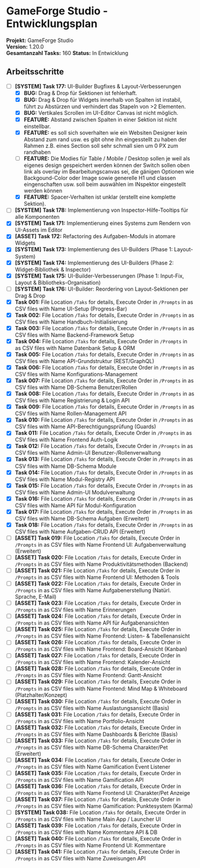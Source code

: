# GameForge Studio - Entwicklungsplan

**Projekt:** GameForge Studio  
**Version:** 1.20.0  
**Gesamtanzahl Tasks:** 160
**Status:** In Entwicklung

## Arbeitsschritte
- [ ] **[SYSTEM]** **Task 177:** UI-Builder Bugfixes & Layout-Verbesserungen
    - [X] **BUG:** Drag & Drop für Sektionen ist fehlerhaft.
    - [X] **BUG:** Drag & Drop für Widgets innerhalb von Spalten ist instabil, führt zu Abstürzen und verhindert das Stapeln von >2 Elementen.
    - [X] **BUG:** Vertikales Scrollen im UI-Editor Canvas ist nicht möglich.
    - [X] **FEATURE:** Abstand zwischen Spalten in einer Sektion ist nicht einstellbar.
    - [X] **FEATURE:** es soll sich soverhalten wie ein Websiten Designer kein Abstand zum rand usw. es gibt ohne ihn eingesstellt zu haben der Rahmen z.B. eines Section soll sehr schmall sien um 0 PX zum randhaben
    - [ ] **FEATURE:** Die Modies für Table / Mobile / Desktop sollen je weil als eigenes design gespeichert werden können der Switch sollen oben link als overlay im Bearbeitungscanvas sei, die gänigen Optionen wie Backgound-Color oder Image sowie generelle H1 und classen eingenschaften usw. soll beim auswählen im INspektor eingestellt werden können
    - [X] **FEATURE:** Spacer-Verhalten ist unklar (erstellt eine komplette Sektion).
- [ ] **[SYSTEM]** **Task 178:** Implementierung von Inspector-Hilfe-Tooltips für alle Komponenten
- [x] **[SYSTEM]** **Task 171:** Implementierung eines Systems zum Rendern von UI-Assets im Editor
- [x] **[ASSET]** **Task 172:** Refactoring des Aufgaben-Moduls in atomare Widgets
- [x] **[SYSTEM]** **Task 173:** Implementierung des UI-Builders (Phase 1: Layout-System)
- [x] **[SYSTEM]** **Task 174:** Implementierung des UI-Builders (Phase 2: Widget-Bibliothek & Inspector)
- [x] **[SYSTEM]** **Task 175:** UI-Builder-Verbesserungen (Phase 1: Input-Fix, Layout & Bibliotheks-Organisation)
- [ ] **[SYSTEM]** **Task 176:** UI-Builder: Reordering von Layout-Sektionen per Drag & Drop
- [x] **Task 001:** File Location `/Taks` for details, Execute Order in `/Prompts` in as CSV files with Name   UI-Setup (Progress-Bar)
- [x] **Task 002:** File Location `/Taks` for details, Execute Order in `/Prompts` in as CSV files with Name   Handbuch-Initialisierung
- [x] **Task 003:** File Location `/Taks` for details, Execute Order in `/Prompts` in as CSV files with Name   Backend-Framework Setup
- [x] **Task 004:** File Location `/Taks` for details, Execute Order in `/Prompts` in as CSV files with Name   Datenbank Setup & ORM
- [x] **Task 005:** File Location `/Taks` for details, Execute Order in `/Prompts` in as CSV files with Name   API-Grundstruktur (REST/GraphQL)
- [x] **Task 006:** File Location `/Taks` for details, Execute Order in `/Prompts` in as CSV files with Name   Konfigurations-Management
- [x] **Task 007:** File Location `/Taks` for details, Execute Order in `/Prompts` in as CSV files with Name   DB-Schema Benutzer/Rollen
- [x] **Task 008:** File Location `/Taks` for details, Execute Order in `/Prompts` in as CSV files with Name   Registrierung & Login API
- [x] **Task 009:** File Location `/Taks` for details, Execute Order in `/Prompts` in as CSV files with Name   Rollen-Management API
- [x] **Task 010:** File Location `/Taks` for details, Execute Order in `/Prompts` in as CSV files with Name   API-Berechtigungsprüfung (Guards)
- [x] **Task 011:** File Location `/Taks` for details, Execute Order in `/Prompts` in as CSV files with Name   Frontend Auth-Logik
- [x] **Task 012:** File Location `/Taks` for details, Execute Order in `/Prompts` in as CSV files with Name   Admin-UI Benutzer-/Rollenverwaltung
- [x] **Task 013:** File Location `/Taks` for details, Execute Order in `/Prompts` in as CSV files with Name   DB-Schema Module
- [x] **Task 014:** File Location `/Taks` for details, Execute Order in `/Prompts` in as CSV files with Name   Modul-Registry API
- [x] **Task 015:** File Location `/Taks` for details, Execute Order in `/Prompts` in as CSV files with Name   Admin-UI Modulverwaltung
- [x] **Task 016:** File Location `/Taks` for details, Execute Order in `/Prompts` in as CSV files with Name   API für Modul-Konfiguration
- [x] **Task 017:** File Location `/Taks` for details, Execute Order in `/Prompts` in as CSV files with Name   DB-Schema Aufgaben (Erweitert)
- [x] **Task 018:** File Location `/Taks` for details, Execute Order in `/Prompts` in as CSV files with Name   Aufgaben-CRUD API (Erweitert)
- [ ] **[ASSET]** **Task 019:** File Location `/Taks` for details, Execute Order in `/Prompts` in as CSV files with Name   Frontend UI: Aufgabenverwaltung (Erweitert)
- [ ] **[ASSET]** **Task 020:** File Location `/Taks` for details, Execute Order in `/Prompts` in as CSV files with Name   Produktivitätsmethoden (Backend)
- [ ] **[ASSET]** **Task 021:** File Location `/Taks` for details, Execute Order in `/Prompts` in as CSV files with Name   Frontend UI: Methoden & Tools
- [ ] **[ASSET]** **Task 022:** File Location `/Taks` for details, Execute Order in `/Prompts` in as CSV files with Name   Aufgabenerstellung (Natürl. Sprache, E-Mail)
- [ ] **[ASSET]** **Task 023:** File Location `/Taks` for details, Execute Order in `/Prompts` in as CSV files with Name   Erinnerungen
- [ ] **[ASSET]** **Task 024:** File Location `/Taks` for details, Execute Order in `/Prompts` in as CSV files with Name   API für Aufgabenansichten
- [ ] **[ASSET]** **Task 025:** File Location `/Taks` for details, Execute Order in `/Prompts` in as CSV files with Name   Frontend: Listen- & Tabellenansicht
- [ ] **[ASSET]** **Task 026:** File Location `/Taks` for details, Execute Order in `/Prompts` in as CSV files with Name   Frontend: Board-Ansicht (Kanban)
- [ ] **[ASSET]** **Task 027:** File Location `/Taks` for details, Execute Order in `/Prompts` in as CSV files with Name   Frontend: Kalender-Ansicht
- [ ] **[ASSET]** **Task 028:** File Location `/Taks` for details, Execute Order in `/Prompts` in as CSV files with Name   Frontend: Gantt-Ansicht
- [ ] **[ASSET]** **Task 029:** File Location `/Taks` for details, Execute Order in `/Prompts` in as CSV files with Name   Frontend: Mind Map & Whiteboard (Platzhalter/Konzept)
- [ ] **[ASSET]** **Task 030:** File Location `/Taks` for details, Execute Order in `/Prompts` in as CSV files with Name   Auslastungsansicht (Basis)
- [ ] **[ASSET]** **Task 031:** File Location `/Taks` for details, Execute Order in `/Prompts` in as CSV files with Name   Portfolio-Ansicht
- [ ] **[ASSET]** **Task 032:** File Location `/Taks` for details, Execute Order in `/Prompts` in as CSV files with Name   Dashboards & Berichte (Basis)
- [ ] **[ASSET]** **Task 033:** File Location `/Taks` for details, Execute Order in `/Prompts` in as CSV files with Name   DB-Schema Charakter/Pet (Erweitert)
- [ ] **[ASSET]** **Task 034:** File Location `/Taks` for details, Execute Order in `/Prompts` in as CSV files with Name   Gamification Event Listener
- [ ] **[ASSET]** **Task 035:** File Location `/Taks` for details, Execute Order in `/Prompts` in as CSV files with Name   Gamification API
- [ ] **[ASSET]** **Task 036:** File Location `/Taks` for details, Execute Order in `/Prompts` in as CSV files with Name   Frontend UI: Charakter/Pet Anzeige
- [ ] **[ASSET]** **Task 037:** File Location `/Taks` for details, Execute Order in `/Prompts` in as CSV files with Name   Gamification: Punktesystem (Karma)
- [ ] **[SYSTEM]** **Task 038:** File Location `/Taks` for details, Execute Order in `/Prompts` in as CSV files with Name   Main App / Launcher UI
- [ ] **[ASSET]** **Task 039:** File Location `/Taks` for details, Execute Order in `/Prompts` in as CSV files with Name   Kommentare API & DB
- [ ] **[ASSET]** **Task 040:** File Location `/Taks` for details, Execute Order in `/Prompts` in as CSV files with Name   Frontend UI: Kommentare
- [ ] **[ASSET]** **Task 041:** File Location `/Taks` for details, Execute Order in `/Prompts` in as CSV files with Name   Zuweisungen API